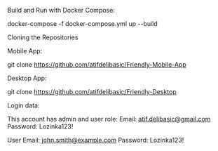 
Build and Run with Docker Compose:

docker-compose -f docker-compose.yml up --build

Cloning the Repositories

Mobile App: 

git clone https://github.com/atifdelibasic/Friendly-Mobile-App

Desktop App: 

git clone https://github.com/atifdelibasic/Friendly-Desktop

Login data:

This account has admin and user role:
Email: atif.delibasic@gmail.com
Password: Lozinka123!

User
Email: john.smith@example.com
Password: Lozinka123!


